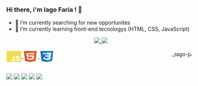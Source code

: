 ### Hi there, i'm Iago Faria ! 👋

- 🔭 I’m currently searching for new opportunites
- 🌱 I’m currently learning front-end tecnologys  (HTML, CSS, JavaScript)

<div align="center">
  <a href="https://github.com/Iagoufaria">
  <img height="180px" src="https://github-readme-stats.vercel.app/api?username=Iagoufaria&show_icons=true&theme=dark&include_all_commits=true&count_private=true"/>
  <img height="180px" src="https://github-readme-stats.vercel.app/api/top-langs/?username=Iagoufaria&layout=compact&langs_count=7&theme=dark"/>
</div>
<div style="display: inline_block"><br>
  <img align="center" alt="Iago-Js" height="30" width="40" src="https://raw.githubusercontent.com/devicons/devicon/master/icons/javascript/javascript-plain.svg">
  <img align="center" alt="Iago-HTML" height="30" width="40" src="https://raw.githubusercontent.com/devicons/devicon/master/icons/html5/html5-original.svg">
  <img align="center" alt="Iago-CSS" height="30" width="40" src="https://raw.githubusercontent.com/devicons/devicon/master/icons/css3/css3-original.svg">
  <img align="right" alt="Iago-pic" height="150" style="border-radius:50px;" src="https://cdn.discordapp.com/attachments/315274706338971650/902206621281833030/download20211001114455.png">
</div>
  
  ##
  
  <div> 
  <a href="https://www.youtube.com/channel/UCbxdNXZmmrSoqlSSDEuCI4g" target="_blank"><img src="https://img.shields.io/badge/YouTube-FF0000?style=for-the-badge&logo=youtube&logoColor=white"></a>
  <a href="https://instagram.com/iagoufaria" target="_blank"><img src="https://img.shields.io/badge/-Instagram-%23E4405F?style=for-the-badge&logo=instagram&logoColor=white"></a>
 	<a href="https://www.twitch.tv/heanix" target="_blank"><img src="https://img.shields.io/badge/Twitch-9146FF?style=for-the-badge&logo=twitch&logoColor=white"></a>
  <a href = "mailto:contatoiagofaria@gmail.com" target="_blank"><img src="https://img.shields.io/badge/-Gmail-%23333?style=for-the-badge&logo=gmail&logoColor=white" ></a>
  <a href="https://www.linkedin.com/in/iagoufaria/" target="_blank"><img src="https://img.shields.io/badge/-LinkedIn-%230077B5?style=for-the-badge&logo=linkedin&logoColor=white" target="_blank"></a> 
 
 
</div>







